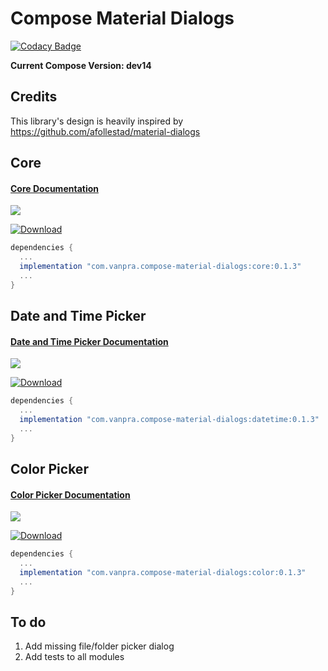 # Compose Material Dialogs

[![Codacy Badge](https://api.codacy.com/project/badge/Grade/5990ad24f5ca434299916697e3fc0fe2)](https://app.codacy.com/manual/pranav.maganti/compose-material-dialogs?utm_source=github.com&utm_medium=referral&utm_content=vanpra/compose-material-dialogs&utm_campaign=Badge_Grade_Dashboard)

**Current Compose Version: dev14**

## Credits

This library's design is heavily inspired by https://github.com/afollestad/material-dialogs

## Core

#### [Core Documentation](https://github.com/vanpra/compose-material-dialogs/blob/main/documentation/Core.md)

![](https://raw.githubusercontent.com/vanpra/compose-material-dialogs/main/imgs/full_core.png)

[ ![Download](https://api.bintray.com/packages/vanpra/maven/compose-material-dialogs:core/images/download.svg?version=0.1.3) ](https://bintray.com/vanpra/maven/compose-material-dialogs:core/0.1.3/link)

```gradle
dependencies {
  ...
  implementation "com.vanpra.compose-material-dialogs:core:0.1.3" 
  ...
}
```

## Date and Time Picker

#### [Date and Time Picker Documentation](https://github.com/vanpra/compose-material-dialogs/blob/main/documentation/DateTimePicker.md)

![](https://raw.githubusercontent.com/vanpra/ComposeDateTimePicker/master/imgs/datetime.jpg)

[ ![Download](https://api.bintray.com/packages/vanpra/maven/compose-material-dialogs:datetime/images/download.svg?version=0.1.3) ](https://bintray.com/vanpra/maven/compose-material-dialogs:datetime/0.1.3/link)

```gradle
dependencies {
  ...
  implementation "com.vanpra.compose-material-dialogs:datetime:0.1.3"
  ...
}
```

## Color Picker

#### [Color Picker Documentation](https://github.com/vanpra/compose-material-dialogs/blob/main/documentation/ColorPicker.md)

![](https://raw.githubusercontent.com/vanpra/compose-material-dialogs/main/imgs/color_picker.png)

[ ![Download](https://api.bintray.com/packages/vanpra/maven/compose-material-dialogs:color/images/download.svg?version=0.1.3) ](https://bintray.com/vanpra/maven/compose-material-dialogs:color/0.1.3/link)

```gradle
dependencies {
  ...
  implementation "com.vanpra.compose-material-dialogs:color:0.1.3"
  ...
}
```



## To do

1. Add missing file/folder picker dialog
2. Add tests to all modules
